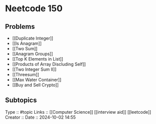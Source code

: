 # Neetcode 150

## Problems

- [[Duplicate Integer]]
- [[Is Anagram]]
- [[Two Sum]]
- [[Anagram Groups]]
- [[Top K Elements in List]]
- [[Products of Array Discluding Self]]
- [[Two Integer Sum II]]
- [[Threesum]]
- [[Max Water Container]]
- [[Buy and Sell Crypto]]
## Subtopics


Type :: #topic
Links :: [[Computer Science]] [[interview aid]] [[leetcode]]
Creator ::
Date ::  2024-10-02 14:55